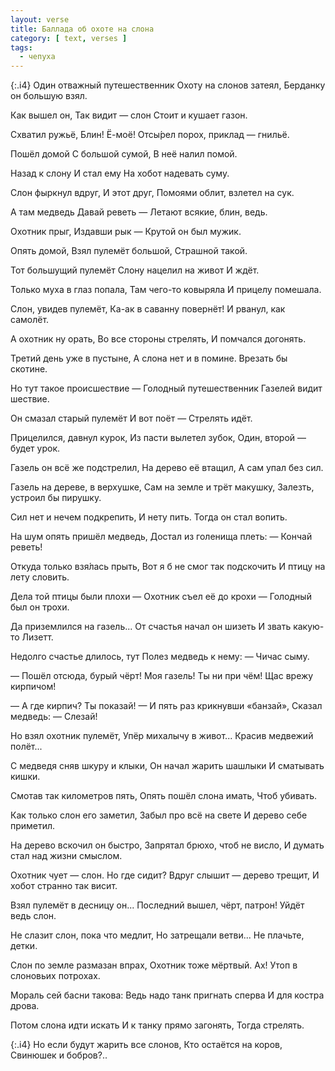 ```yaml
---
layout: verse
title: Баллада об охоте на слона
category: [ text, verses ]
tags:
  - чепуха
---
```


{:.i4}
Один отважный путешественник
Охоту на слонов затеял,
Берданку он большую взял.

Как вышел он,
Так видит — слон
Стоит и кушает газон.

<!--more-->

Схватил ружьё,
Блин! Ё-моё!
Отсы́рел порох, приклад — гнильё.

Пошёл домой
С большой сумой,
В неё налил помой.

Назад к слону
И стал ему
На хобот надевать суму.

Слон фыркнул вдруг,
И этот друг,
Помоями облит, взлетел на сук.

А там медведь
Давай реветь —
Летают всякие, блин, ведь.

Охотник прыг,
Издавши рык —
Крутой он был мужик.

Опять домой,
Взял пулемёт большой,
Страшной такой.

Тот большущий пулемёт
Слону нацелил на живот
И ждёт.

Только муха в глаз попала,
Там чего-то ковыряла
И прицелу помешала.

Слон, увидев пулемёт,
Ка-ак в саванну повернёт!
И рванул, как самолёт.

А охотник ну орать,
Во все стороны стрелять,
И помчался догонять.

Третий день уже в пустыне,
А слона нет и в помине.
Врезать бы скотине.

Но тут такое происшествие —
Голодный путешественник
Газелей видит шествие.

Он смазал старый пулемёт
И вот поёт —
Стрелять идёт.

Прицелился, давнул курок,
Из пасти вылетел зубок,
Один, второй — будет урок.

Газель он всё же подстрелил,
На дерево её втащил,
А сам упал без сил.

Газель на дереве, в верхушке,
Сам на земле и трёт макушку,
Залезть, устроил бы пирушку.

Сил нет и нечем подкрепить,
И нету пить.
Тогда он стал вопить.

На шум опять пришёл медведь,
Достал из голенища плеть:
— Кончай реветь!

Откуда только взя́лась прыть,
Вот я б не смог так подскочить
И птицу на лету словить.

Дела той птицы были плохи —
Охотник съел её до крохи —
Голодный был он трохи.

Да приземлился на газель...
От счастья начал он шизеть
И звать какую-то Лизетт.

Недолго счастье длилось, тут
Полез медведь к нему:
— Чичас сыму.

— Пошёл отсюда, бурый чёрт!
Моя газель! Ты ни при чём!
Щас врежу кирпичом!

— А где кирпич? Ты показай! —
И пять раз крикнувши «банзай»,
Сказал медведь: — Слезай!

Но взял охотник пулемёт,
Упёр михалычу в живот...
Красив медвежий полёт...

С медведя сняв шкуру и клыки,
Он начал жарить шашлыки
И сматывать кишки.

Смотав так километров пять,
Опять пошёл слона имать,
Чтоб убивать.

Как только слон его заметил,
Забыл про всё на свете
И дерево себе приметил.

На дерево вскочил он быстро,
Запрятал брюхо, чтоб не висло,
И думать стал над жизни смыслом.

Охотник чует — слон. Но где сидит?
Вдруг слышит — дерево трещит,
И хобот странно так висит.

Взял пулемёт в десницу он...
Последний вышел, чёрт, патрон!
Уйдёт ведь слон.

Не слазит слон, пока что медлит,
Но затрещали ветви...
Не плачьте, детки.

Слон по земле размазан впрах,
Охотник тоже мёртвый. Ах!
Утоп в слоновьих потрохах.

Мораль сей басни такова:
Ведь надо танк пригнать сперва
И для костра дрова.

Потом слона идти искать
И к танку прямо загонять,
Тогда стрелять.

{:.i4}
Но если будут жарить все слонов,
Кто остаётся на коров,
Свинюшек и бобров?..
